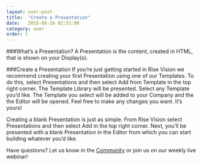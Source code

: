 ```yaml
---
layout: user-post
title:  "Create a Presentation"
date:   2015-06-16 02:51:00
category: user
order: 1
---
```


###What’s a Presentation?
A Presentation is the content, created in HTML, that is shown on your Display(s).

###Create a Presentation
If you’re just getting started in Rise Vision we recommend creating your first Presentation using one of our Templates. To do this, select Presentations and 
then select Add from Template in the top right corner. The Template Library will be presented. Select any Template you’d like. The Template you select will be 
added to your Company and the the Editor will be opened. Feel free to make any changes you want. It’s yours! 

Creating a blank Presentation is just as simple. From Rise Vision select Presentations and then select Add in the top right corner. Next, you’ll be presented 
with a blank Presentation in the Editor from which you can start building whatever you’d like.

Have questions? Let us know in the [Community](http://community.risevision.com) or join us on our weekly live webinar!